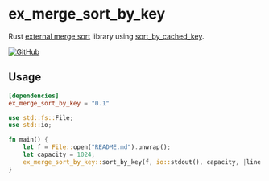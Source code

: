 # ex_merge_sort_by_key

Rust [external merge sort](https://en.wikipedia.org/wiki/External_sorting#External_merge_sort) library using [sort_by_cached_key](https://doc.rust-lang.org/std/primitive.slice.html#method.sort_by_cached_key).

[![GitHub](https://img.shields.io/badge/github-winebarrel/ex__merge__sort__by__key-safegreen?logo=github)](https://github.com/winebarrel/ex_merge_sort)

## Usage

```toml
[dependencies]
ex_merge_sort_by_key = "0.1"
```

```rust
use std::fs::File;
use std::io;

fn main() {
    let f = File::open("README.md").unwrap();
    let capacity = 1024;
    ex_merge_sort_by_key::sort_by_key(f, io::stdout(), capacity, |line| line.len()).unwrap();
}
```
